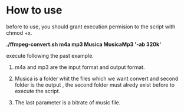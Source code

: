# How to use 
before to use, you should grant execution permision to the script with chmod +x.

__./ffmpeg-convert.sh m4a mp3 Musica MusicaMp3 '-ab 320k'__

execute following the past example. 

1. m4a and mp3 are the input format and output format.

2. Musica is a folder whit the files which we want convert and second folder is the output , the second folder must alredy exist before to execute the script. 

3. The last parameter is a bitrate of music file.

